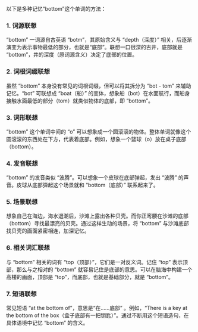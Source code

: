 以下是多种记忆“bottom”这个单词的方法：
### 1. 词源联想
 “bottom” 一词源自古英语 “botm”，其原始含义与 “depth（深度）” 相关，后逐渐演变为表示事物最低的部分，也就是“底部”。联想一口很深的古井，底部就是 “bottom”，井的深度（原词源含义）决定了底部的位置。 
### 2. 词根词缀联想 
虽然 “bottom” 本身没有常见的词根词缀，但可以将其拆分为 “bot - tom” 来辅助记忆。“bot” 可联想成 “boat（船）” 的变体，想象船（bot）在水面航行，而船身接触水面最低的部分（tom）就类似物体的底部，即 “bottom”。 
### 3. 词形联想 
 “bottom” 这个单词中间的 “o” 可以想象成一个圆滚滚的物体。整体单词就像这个圆滚滚的东西处在下方，代表着底部。例如，想象一个篮球（o）放在桌子底部（bottom）。 
### 4. 发音联想 
 “bottom” 的发音类似 “波腾”。可以想象一个皮球在底部弹起，发出 “波腾” 的声音。皮球从底部弹起这个场景就和 “bottom（底部）” 联系起来了。 
### 5. 场景联想 
想象自己在海边，海水退潮后，沙滩上露出各种贝壳。而你正弯腰在沙滩的底部（bottom）寻找最漂亮的贝壳。通过这样生动的场景，将 “bottom” 与沙滩底部找贝壳的画面紧密相连，加深记忆。 
### 6. 相关词汇联想 
与 “bottom” 相关的词有 “top（顶部）”，它们是一对反义词。记住 “top” 表示顶部，那么与之相对的 “bottom” 就容易记住是底部的意思。可以在脑海中构建一个高楼的画面，顶部是 “top”，而底部，也就是基础部分，就是 “bottom”。 
### 7. 短语联想 
常见短语 “at the bottom of”，意思是“在……底部” 。例如，“There is a key at the bottom of the box（盒子底部有一把钥匙）”。通过不断用这个短语造句，在具体语境中记忆 “bottom” 的含义。 
